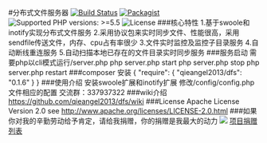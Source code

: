 #分布式文件服务器
[![Build Status](https://api.travis-ci.org/qieangel2013/dfs.svg)](https://travis-ci.org/qieangel2013/dfs)
[![Packagist](https://img.shields.io/badge/packagist-passing-ff69b4.svg)](https://packagist.org/packages/qieangel2013/dfs)
![Supported PHP versions: >=5.5](https://img.shields.io/badge/php-%3E%3D5.5-blue.svg)
![License](https://img.shields.io/badge/license-Apache%202-yellow.svg)
###核心特性
    1.基于swoole和inotify实现分布式文件服务
    2.采用协议包来实时同步文件、性能很高，采用sendfile传送文件，内存、cpu占有率很少
    3.文件实时监控及监控子目录服务
    4.自动断线重连服务
    5.自动扫描本地已存在的文件目录实时同步服务
###服务启动
    需要php以cli模式运行/server.php
      php server.php start
      php server.php stop
      php server.php restart
###composer 安装
	{
    		"require": {
        		"qieangel2013/dfs": "0.1.6"
		 }
	}
###使用介绍
    安装swoole扩展和inotify扩展
    修改/config/config.php文件相应的配置
    交流群：337937322
###wiki介绍
https://github.com/qieangel2013/dfs/wiki
###License
    Apache License Version 2.0 see http://www.apache.org/licenses/LICENSE-2.0.html
###如果你对我的辛勤劳动给予肯定，请给我捐赠，你的捐赠是我最大的动力
![](https://github.com/qieangel2013/zys/blob/master/public/images/pay.png)
[项目捐赠列表](https://github.com/qieangel2013/zys/wiki/%E9%A1%B9%E7%9B%AE%E6%8D%90%E8%B5%A0)
